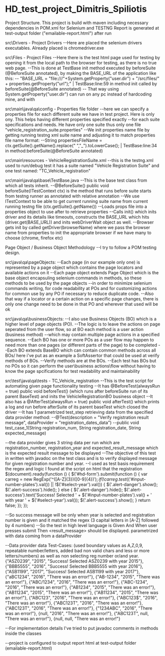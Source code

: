 # HD_test_project_Dimitris_Spiliotis

Project Structure.
This project is build with maven including necessary dependencies in POM.xml for Selenium and TESTNG
Report is generated at test-output folder ("emailable-report.html") after run

src\Drivers - Project Drivers
--Here are placed the selenium drivers executables. Already placed is chromedriver.exe

src\Files - Project Files
--Here there is the test html page used for testing by opening it from the local path to the browser for testing, as there is no true web page.
--This is done at TestBase init method executed by beforeSuite (@BeforeSuite annotated), by making the BASE_URL of the application like this:
-- "BASE_URL = "file:///"+System.getProperty("user.dir") + "/src/files/" + properties.getProperty("url");" | TestBase:line:59 in method init called by beforeSuite(@BeforeSuite annotated)
-- That way using System.getProperty("user.dir") can run on any pc instead of hardcoding mine, and with

src\main\java\qa\config - Properties file folder
--here we can specify a properties file for each different suite we have in test project. Here is only ony. This helps having different properties specified exactly
--for each suite specifications and needs. He have only one suite thus only one file "vehicle_registration_suite.properties"
--We init properties name file by getting running testng xml suite name and adjusting it to match properties file name format:
--String propertiesFileName = ctx.getSuite().getName().replace(" ","_").toLowerCase(); | TestBase:line:34 in method:beforeSuite(@BeforeSuite annotated)

src\main\resources - VehicleRegistrationSuite.xml
--this is the testng.xml used to run/debug test it has a suite named "Vehicle Registration Suite" and one test named: "TC_Vehicle_registration"

src\main\java\qa\base\TestBase.java
--This is the base test class from which all tests inherit.
--@BeforeSuite() public void beforeSuite(ITestContext ctx) is the method that runs before suite starts from testng runner as annotated with relative annotation
--We use ITestContext to be able to get current running suite name from current running testng file (ctx.getSuite().getName())
--Loads props file into a properties object to use after to retrieve properties
--Calls init() which inits driver and its details like timeouts, constructs the BASE_URL which hits (driver.get(BASE_URL)) and inits webDriverWait object as well.
--Browser gets init by called getDriver(browserName) where we pass the browser name from properties to init the appropriate browser if we have many to choose (chrome, firefox etc)


Page Object / Business Object Methodology
--I try to follow a POM testing design.

src\java\qa\pageObjects:
--Each page (in our example only one) is represented by a page object which contains the page locators and available actions on it
--Each page object extends Page Object which is the base object encapsuling selenium commands in methods, so these methods to be used by the page objects
--in order to minimize selenium commands writing, for code readability at POs and for customizing actions for common use by any PO if necessary to reduce duplicate code.
--Also that way if a locator or a certain action on a specific page changes, there is only one change need to be done in that PO and wherever that used will be ok

src\java\qa\businessObjects:
--I also use Business Objects (BO) which is a higher level of page objects (PO).
--The logic is to leave the actions on page seperated from the user flow, so at BO each method is a user action (business method)
--which may contain multiple page actions in a specified sequence.
--Each BO has one or more POs as a user flow may happen to need more than one pages (or different parts of the page) to be completed
--Each BO extends BaseBO which can contain common methods across all BOs/ here i've put as an example a SoftAssertor that could be used at verify methods of BOs.
--Verify methods are at the BOs.
--Each test has BOs but no POs so it can perform the user\business actions\flow without having to know the page spcifications for test readability and maintainability

src\test\java\qa\tests - TC_Vehicle_registration
--This is the test script for automating given page functionality testing
--It has @BeforeTest(alwaysRun = true) public void beforeTest() (which runs after beforeSuite run of its parent BaseTest) and inits the VehicleRegistrationBO business object
--It also has a @AfterTest(alwaysRun = true) public void afterTest() which prints a log and run before afterSuite of its parent baseTest which closed the driver
--It has 1 parametrized test_step retrieving data from the specified data provider method:
--@Test(description = "Verify registration result message", dataProvider = "registration_dates_data")
--public void test_case_1(String registration_num, String registration_date, String expected_message)

--the data provider gives 3 string data per run which are registration_number, registration_year and expected_result_message which is the expected result message to be displayed
--The objective of this test in written with javadoc on the test class and is to verify displayed message for given registration number and year.
--I used as test basis requirement the regex and logic I found at the script on html that the registration
$(document).ready(function () {
  $('#hd-form').submit(function () {
    var carreg = new RegExp('^([A-Z]{3})([0-9]{4})$');
    if (!carreg.test($('#input-number-plates').val()) || !$('#select-year').val()) {
      $('.alert-danger').show();
      $('.alert-success').hide();
    } else {
      $('.alert-danger').hide();
      $('.alert-success').text('Success! Selected ' + $('#input-number-plates').val() + ' with year ' + $('#select-year').val());
      $('.alert-success').show();
    }
    return false;
  });
});

--So success message will be only when year is selected and registration number is given and it matched the regex (3 capital letters in [A-Z] followed by 4 numbers)
--So the test in high level language is Given <registration number> And <year> When user presses submit Then <result_message> should be displayed. parametrized with data coming from a dataProvider

--Data provider data Test-Cases:
(used boundary values as A,Z,0,9, repeatable number/letters, added bad non valid chars and less or more letters/numbers) as well as non selecting reg number or/and year.
{"ASZ0239", "2015", "Success! Selected ASZ0239 with year 2015"},
{"BBB5555", "2016", "Success! Selected BBB5555 with year 2016"},
{"ASB1199", "2017", "Success! Selected ASB1199 with year 2017"},
{"aBC1234", "2016", "There was an error!"},
{"AB-1234", "2015", "There was an error!"},
{"ABC/1234", "2016", "There was an error!"},
{"ABC-1234", "2016", "There was an error!"},
{"AB1234", "2015", "There was an error!"},
{"AB11234", "2015", "There was an error!"},
{"AB11234", "2015", "There was an error!"},
{"ABC123", "2016", "There was an error!"},
{"ABC123$", "2016", "There was an error!"},
{"ABC123T", "2016", "There was an error!"},
{"ABC123T", "2016", "There was an error!"},
{"1234ABC", "2016", "There was an error!"},
{null, "2016", "There was an error!"},
{"ABC123T", null, "There was an error!"},
{null, null, "There was an error!"}

--For implementation details I've tried to put javadoc comments in methods inside the classes

--project is configured to output report html at test-output folder (emailable-report.html)

